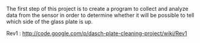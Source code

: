 The first step of this project is to create a program to collect and analyze data from the sensor in order to determine whether it will be possible to tell which side of the glass plate is up.

Rev1 :  http://code.google.com/p/dasch-plate-cleaning-project/wiki/Rev1